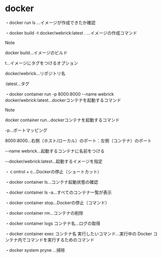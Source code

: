 # docker

・docker run ls ...イメージが作成できたか確認

・docker build -t docker/webrick:latest . ...イメージの作成コマンド

> [!NOTE]
> docker build...イメージのビルド
> 
> t...イメージにタグをつけるオプション
> 
> docker/webrick...リポジトリ名
> 
> :latest...タグ

・docker container run -p 8000:8000 --name webrick docker/webrick:latest...dockerコンテナを起動するコマンド

> [!NOTE]
> docker container run...dockerコンテナを起動するコマンド
> 
> -p...ポートマッピング
> 
> 8000:8000...右側（ホスト/ローカル）のポート：左側（コンテナ）のポート
> 
> --name webrick...起動するコンテナに名前をつける
> 
> --docker/webrick:latest...起動するイメージを指定


・ｃontrol + c...Dockerの停止（ショートカット）

・docker container ls...コンテナ起動状態の確認

・docker container ls -a...すべてのコンテナ一覧が表示

・docker container stop...Dockerの停止（コマンド）

・docker container rm...コンテナの削除
 
・docker container logs コンテナ名...ログの取得

・docker container exec コンテナ名 実行したいコマンド...実行中の Docker コンテナ内でコマンドを実行するためのコマンド

・docker system pryne ...掃除

